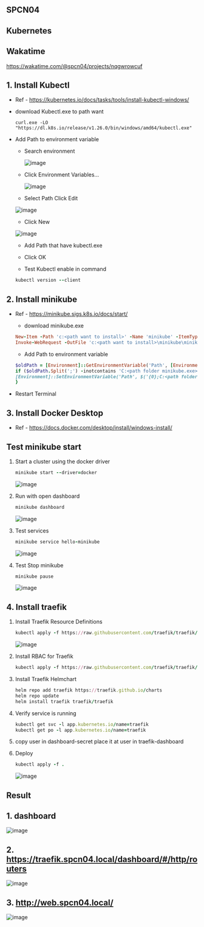 ## SPCN04
## Kubernetes

## Wakatime
https://wakatime.com/@spcn04/projects/nqgwrowcuf

## 1. Install Kubectl
   - Ref 
    - https://kubernetes.io/docs/tasks/tools/install-kubectl-windows/

   - download Kubectl.exe to path want

      ```
      curl.exe -LO "https://dl.k8s.io/release/v1.26.0/bin/windows/amd64/kubectl.exe"
      ``` 
   - Add Path to environment variable
      - Search environment
  
        ![image](https://user-images.githubusercontent.com/119097663/224904080-a7de4fcd-c43d-4760-b483-0734aaeca796.png)


      - Click Environment Variables...

        ![image](https://user-images.githubusercontent.com/119097663/224904504-ac4bb0b8-4a35-4ddd-87c0-d0f665c86d04.png)

       - Select Path Click Edit

        ![image](https://user-images.githubusercontent.com/119097663/224904590-64c1e452-efae-41f9-861e-409f9e9b9e78.png)

       - Click New
        
        ![image](https://user-images.githubusercontent.com/115150753/226191123-c9d8517a-6596-4a85-bdf8-1d8ad57fe8ed.png)

      - Add Path that have kubectl.exe
      - Click OK
  
      - Test Kubectl enable in command
      ```ruby
      kubectl version --client
      ```

## 2. Install minikube
   - Ref
    - https://minikube.sigs.k8s.io/docs/start/

      - download minikube.exe

      ```ruby
      New-Item -Path 'c:<path want to install>' -Name 'minikube' -ItemType Directory -Force #create folder minikube
      Invoke-WebRequest -OutFile 'c:<path want to install>\minikube\minikube.exe' -Uri 'https://github.com/kubernetes/minikube/releases/latest/download/minikube-windows-amd64.exe' -UseBasicParsing #download install to path
      ```

      - Add Path to environment variable
      ```ruby
      $oldPath = [Environment]::GetEnvironmentVariable('Path', [EnvironmentVariableTarget]::Machine)
      if ($oldPath.Split(';') -inotcontains 'C:<path folder minikube.exe>'){ `
      [Environment]::SetEnvironmentVariable('Path', $('{0};C:<path folder minikube.exe>' -f $oldPath), [EnvironmentVariableTarget]::Machine) `
      }
      ```
   - Restart Terminal

## 3. Install Docker Desktop
   - Ref
    - https://docs.docker.com/desktop/install/windows-install/

## Test minikube start
1. Start a cluster using the docker driver
   ```ruby
   minikube start --driver=docker
   ```
   ![image](https://user-images.githubusercontent.com/115150753/226189890-047f8292-231e-4671-9bea-9c8808c609ff.png)

2. Run with open dashboard
   ```ruby
   minikube dashboard
   ```
   ![image](https://user-images.githubusercontent.com/115150753/226189931-6ba8aa0b-0172-4792-892f-5da1d9d2aa53.png)

3. Test services
   ```ruby
   minikube service hello-minikube
   ```
   ![image](https://user-images.githubusercontent.com/119097663/224907641-f32599e8-afd0-4a9e-8bf5-f8a59c476752.png)

4. Test Stop minikube
   ```ruby
   minikube pause
   ```
   ![image](https://user-images.githubusercontent.com/115150753/226190030-9dfcdcdf-28ea-4597-9e3a-b1107e06b950.png)

## 4. Install traefik
1. Install Traefik Resource Definitions
   ```ruby
   kubectl apply -f https://raw.githubusercontent.com/traefik/traefik/v2.9/docs/content/reference/dynamic-configuration/kubernetes-crd-definition-v1.yml
   ```
    ![image](https://user-images.githubusercontent.com/115150753/226190072-38893ffc-5660-487a-ba9b-ccc286b3f850.png)

2. Install RBAC for Traefik
   ```ruby
   kubectl apply -f https://raw.githubusercontent.com/traefik/traefik/v2.9/docs/content/reference/dynamic-configuration/kubernetes-crd-rbac.yml
   ```

3. Install Traefik Helmchart
   ```ruby
   helm repo add traefik https://traefik.github.io/charts 
   helm repo update 
   helm install traefik traefik/traefik 
   ```

4. Verify service is running
   ```ruby
   kubectl get svc -l app.kubernetes.io/name=traefik
   kubectl get po -l app.kubernetes.io/name=traefik
   ```

5. copy user in dashboard-secret place it at user in traefik-dashboard



6. Deploy
   ```ruby
   kubectl apply -f . 
   ```
   ![image](https://user-images.githubusercontent.com/115150753/226190125-8e058b95-f583-4900-be6b-d5b3f09fb129.png)

## Result

## 1. dashboard

![image](https://user-images.githubusercontent.com/115150753/226189931-6ba8aa0b-0172-4792-892f-5da1d9d2aa53.png)

## 2. https://traefik.spcn04.local/dashboard/#/http/routers

![image](https://user-images.githubusercontent.com/115150753/226190166-87f3dc3b-40c2-4e3f-a4ee-11834c667388.png)

## 3. http://web.spcn04.local/

![image](https://user-images.githubusercontent.com/115150753/226190214-13485993-00af-44d6-804e-aa72ca11ab6d.png)

